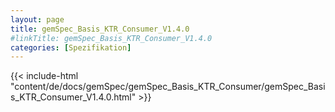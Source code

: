 ```yaml
---
layout: page
title: gemSpec_Basis_KTR_Consumer_V1.4.0
#linkTitle: gemSpec_Basis_KTR_Consumer_V1.4.0
categories: [Spezifikation]
---
```

{{< include-html "content/de/docs/gemSpec/gemSpec_Basis_KTR_Consumer/gemSpec_Basis_KTR_Consumer_V1.4.0.html" >}}